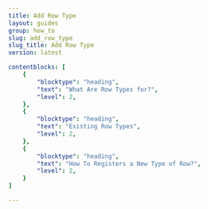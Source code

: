 ```yaml
---
title: Add Row Type
layout: guides
group: how_to
slug: add_row_type
slug_title: Add Row Type
version: latest

contentblocks: [
	{
		"blocktype": "heading",
		"text": "What Are Row Types for?",
		"level": 2,
	},
	{
		"blocktype": "heading",
		"text": "Existing Row Types",
		"level": 2,
	},
	{
		"blocktype": "heading",
		"text": "How To Registers a New Type of Row?",
		"level": 2,
	}
]

---
```

